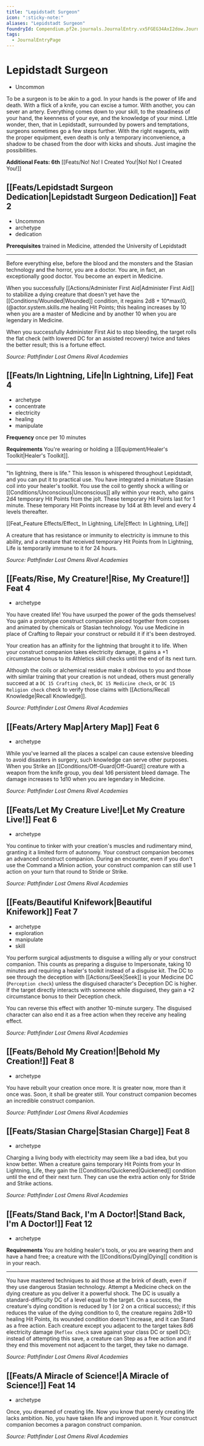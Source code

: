 ```yaml
---
title: "Lepidstadt Surgeon"
icon: ":sticky-note:"
aliases: "Lepidstadt Surgeon"
foundryId: Compendium.pf2e.journals.JournalEntry.vx5FGEG34AxI2dow.JournalEntryPage.siGGQuh9SijE9nlt
tags:
  - JournalEntryPage
---
```


# Lepidstadt Surgeon
*   Uncommon

To be a surgeon is to be akin to a god. In your hands is the power of life and death. With a flick of a knife, you can excise a tumor. With another, you can sever an artery. Everything comes down to your skill, to the steadiness of your hand, the keenness of your eye, and the knowledge of your mind. Little wonder, then, that in Lepidstadt, surrounded by powers and temptations, surgeons sometimes go a few steps further. With the right reagents, with the proper equipment, even death is only a temporary inconvenience, a shadow to be chased from the door with kicks and shouts. Just imagine the possibilities.

**Additional Feats: 6th** [[Feats/No! No! I Created You!|No! No! I Created You!]]

## [[Feats/Lepidstadt Surgeon Dedication|Lepidstadt Surgeon Dedication]] Feat 2

*   Uncommon
*   archetype
*   dedication

**Prerequisites** trained in Medicine, attended the University of Lepidstadt

* * *

Before everything else, before the blood and the monsters and the Stasian technology and the horror, you are a doctor. You are, in fact, an exceptionally good doctor. You become an expert in Medicine.

When you successfully [[Actions/Administer First Aid|Administer First Aid]] to stabilize a dying creature that doesn't yet have the [[Conditions/Wounded|Wounded]] condition, it regains 2d8 + 10\*max(0,(@actor.system.skills.me healing Hit Points; this healing increases by 10 when you are a master of Medicine and by another 10 when you are legendary in Medicine.

When you successfully Administer First Aid to stop bleeding, the target rolls the flat check (with lowered DC for an assisted recovery) twice and takes the better result; this is a fortune effect.

_Source: Pathfinder Lost Omens Rival Academies_

## [[Feats/In Lightning, Life|In Lightning, Life]] Feat 4

*   archetype
*   concentrate
*   electricity
*   healing
*   manipulate

**Frequency** once per 10 minutes

**Requirements** You're wearing or holding a [[Equipment/Healer's Toolkit|Healer's Toolkit]].

* * *

"In lightning, there is life." This lesson is whispered throughout Lepidstadt, and you can put it to practical use. You have integrated a miniature Stasian coil into your healer's toolkit. You use the coil to gently shock a willing or [[Conditions/Unconscious|Unconscious]] ally within your reach, who gains 2d4 temporary Hit Points from the jolt. These temporary Hit Points last for 1 minute. These temporary Hit Points increase by 1d4 at 8th level and every 4 levels thereafter.

[[Feat_Feature Effects/Effect_ In Lightning, Life|Effect: In Lightning, Life]]

A creature that has resistance or immunity to electricity is immune to this ability, and a creature that received temporary Hit Points from In Lightning, Life is temporarily immune to it for 24 hours.

_Source: Pathfinder Lost Omens Rival Academies_

## [[Feats/Rise, My Creature!|Rise, My Creature!]] Feat 4

*   archetype

You have created life! You have usurped the power of the gods themselves! You gain a prototype construct companion pieced together from corpses and animated by chemicals or Stasian technology. You use Medicine in place of Crafting to Repair your construct or rebuild it if it's been destroyed.

Your creation has an affinity for the lightning that brought it to life. When your construct companion takes electricity damage, it gains a +1 circumstance bonus to its Athletics skill checks until the end of its next turn.

Although the coils or alchemical residue make it obvious to you and those with similar training that your creation is not undead, others must generally succeed at a `DC 15 Crafting check`, `DC 15 Medicine check`, or `DC 15 Religion check` check to verify those claims with [[Actions/Recall Knowledge|Recall Knowledge]].

_Source: Pathfinder Lost Omens Rival Academies_

## [[Feats/Artery Map|Artery Map]] Feat 6

*   archetype

While you've learned all the places a scalpel can cause extensive bleeding to avoid disasters in surgery, such knowledge can serve other purposes. When you Strike an [[Conditions/Off-Guard|Off-Guard]] creature with a weapon from the knife group, you deal 1d6 persistent bleed damage. The damage increases to 1d10 when you are legendary in Medicine.

_Source: Pathfinder Lost Omens Rival Academies_

## [[Feats/Let My Creature Live!|Let My Creature Live!]] Feat 6

*   archetype

You continue to tinker with your creation's muscles and rudimentary mind, granting it a limited form of autonomy. Your construct companion becomes an advanced construct companion. During an encounter, even if you don't use the Command a Minion action, your construct companion can still use 1 action on your turn that round to Stride or Strike.

_Source: Pathfinder Lost Omens Rival Academies_

## [[Feats/Beautiful Knifework|Beautiful Knifework]] Feat 7

*   archetype
*   exploration
*   manipulate
*   skill

You perform surgical adjustments to disguise a willing ally or your construct companion. This counts as preparing a disguise to Impersonate, taking 10 minutes and requiring a healer's toolkit instead of a disguise kit. The DC to see through the deception with [[Actions/Seek|Seek]] is your Medicine DC (`Perception check`) unless the disguised character's Deception DC is higher. If the target directly interacts with someone while disguised, they gain a +2 circumstance bonus to their Deception check.

You can reverse this effect with another 10-minute surgery. The disguised character can also end it as a free action when they receive any healing effect.

_Source: Pathfinder Lost Omens Rival Academies_

## [[Feats/Behold My Creation!|Behold My Creation!]] Feat 8

*   archetype

You have rebuilt your creation once more. It is greater now, more than it once was. Soon, it shall be greater still. Your construct companion becomes an incredible construct companion.

_Source: Pathfinder Lost Omens Rival Academies_

## [[Feats/Stasian Charge|Stasian Charge]] Feat 8

*   archetype

Charging a living body with electricity may seem like a bad idea, but you know better. When a creature gains temporary Hit Points from your In Lightning, Life, they gain the [[Conditions/Quickened|Quickened]] condition until the end of their next turn. They can use the extra action only for Stride and Strike actions.

_Source: Pathfinder Lost Omens Rival Academies_

## [[Feats/Stand Back, I'm A Doctor!|Stand Back, I'm A Doctor!]] Feat 12

*   archetype

**Requirements** You are holding healer's tools, or you are wearing them and have a hand free; a creature with the [[Conditions/Dying|Dying]] condition is in your reach.

* * *

You have mastered techniques to aid those at the brink of death, even if they use dangerous Stasian technology. Attempt a Medicine check on the dying creature as you deliver it a powerful shock. The DC is usually a standard-difficulty DC of a level equal to the target. On a success, the creature's dying condition is reduced by 1 (or 2 on a critical success); if this reduces the value of the dying condition to 0, the creature regains 2d8+10 healing Hit Points, its wounded condition doesn't increase, and it can Stand as a free action. Each creature except you adjacent to the target takes 8d6 electricity damage (`Reflex check` save against your class DC or spell DC); instead of attempting this save, a creature can Step as a free action and if they end this movement not adjacent to the target, they take no damage.

_Source: Pathfinder Lost Omens Rival Academies_

## [[Feats/A Miracle of Science!|A Miracle of Science!]] Feat 14

*   archetype

Once, you dreamed of creating life. Now you know that merely creating life lacks ambition. No, you have taken life and improved upon it. Your construct companion becomes a paragon construct companion.

_Source: Pathfinder Lost Omens Rival Academies_